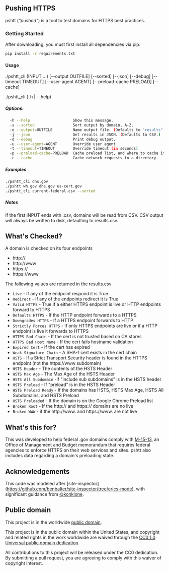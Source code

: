 ## Pushing HTTPS

pshtt (_"pushed"_) is a tool to test domains for HTTPS best practices.

### Getting Started

After downloading, you must first install all dependencies via pip:

```bash
pip install -r requirements.txt
```

#### Usage

./pshtt_cli (INPUT ...) [--output OUTFILE] [--sorted] [--json] [--debug] [--timeout TIMEOUT] [--user-agent AGENT] [--preload-cache PRELOAD] [--cache]

./pshtt_cli (-h | --help)

##### Options:
```bash
  -h --help                   Show this message.
  -s --sorted                 Sort output by domain, A-Z.
  -o --output=OUTFILE         Name output file. (Defaults to "results".)
  -j --json                   Get results in JSON. (Defaults to CSV.)
  -d --debug                  Print debug output.
  -u --user-agent=AGENT       Override user agent
  -t --timeout=TIMEOUT        Override timeout (in seconds)
  -p --preload-cache=PRELOAD  Cache preload list, and where to cache it.
  -c --cache                  Cache network requests to a directory.
```

##### Examples
```bash
./pshtt_cli dhs.gov
./pshtt wh.gov dhs.gov us-cert.gov
./pshtt_cli current-federal.csv --sorted
```
##### Notes
  If the first INPUT ends with .csv, domains will be read from CSV.
  CSV output will always be written to disk, defaulting to results.csv.

## What's Checked?

A domain is checked on its four endpoints 
* http://
* http://www
* https://
* https://www

The following values are returned in the results.csv
* `Live` - If any of the endpoint respond it is True
* `Redirect` - If any of the endpoints redirect it is True 
* `Valid HTTPS` - True if a either HTTPS endpoint is live or HTTP endpoints forward to HTTPS
* `Defaults HTTPS` - If the HTTP endpoint forwards to a HTTPS
* `Downgrades HTTPS` - If a HTTPS endpoint forwards to HTTP
* `Strictly Forces HTTPS` - If only HTTPS endpoints are live or if a HTTP endpoint is live it forwards to HTTPS
* `HTTPS Bad Chain` - If the cert is not trusted based on CA stores 
* `HTTPS Bad Host Name` - If the cert fails hostname validation
* `Expired Cert` - If the cert has expired
* `Weak Signature Chain` - A SHA-1 cert exists in the cert chain
* `HSTS` - If a Strict Transport Security header is found in the HTTPS endpoint (not the https://www subdomain)
* `HSTS Header` - The contents of the HSTS Header
* `HSTS Max Age` - The Max Age of the HSTS Header
* `HSTS All Subdomain` -If "include sub subdomains" is in the HSTS header
* `HSTS Preload` - If "preload" is in the HSTS Header
* `HSTS Preload Ready` - If the domains has HSTS, HSTS Max Age, HSTS All Subdomains, and HSTS Preload
* `HSTS Preloaded` - If the domain is on the Google Chrome Preload list
* `Broken Root` - If the http:// and https:// domains are no live
* `Broken WWW` - if the http://www. and https://www. are not live
  
## What's this for?
This was developed to help federal .gov domains comply with [M-15-13](https://https.cio.gov), an Office of Management and Budget memorandum that requires federal agencies to enforce HTTPS on their web services and sites. pshtt also includes data regarding a domain's preloading state. 
  
## Acknowledgements
This code was modeled after [site-inspector] (https://github.com/benbalter/site-inspector/tree/erics-mode), with significant guidance from [@konklone](https://github.com/konklone).

## Public domain
This project is in the worldwide [public domain](LICENSE.md).

This project is in the public domain within the United States, and copyright and related rights in the work worldwide are waived through the [CC0 1.0 Universal public domain dedication](https://creativecommons.org/publicdomain/zero/1.0/).

All contributions to this project will be released under the CC0 dedication. By submitting a pull request, you are agreeing to comply with this waiver of copyright interest.
